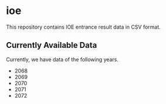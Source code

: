 # ioe

This repository contains IOE entrance result data in CSV format.

## Currently Available Data
Currently, we have data of the following years.
- 2068
- 2069
- 2070
- 2071
- 2072
